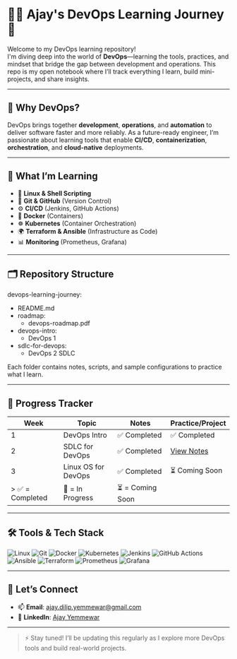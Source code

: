 # 👨‍💻 Ajay's DevOps Learning Journey 🚀

Welcome to my DevOps learning repository!  
I'm diving deep into the world of **DevOps**—learning the tools, practices, and mindset that bridge the gap between development and operations. This repo is my open notebook where I’ll track everything I learn, build mini-projects, and share insights.

---

## 📌 Why DevOps?

DevOps brings together **development**, **operations**, and **automation** to deliver software faster and more reliably. As a future-ready engineer, I’m passionate about learning tools that enable **CI/CD**, **containerization**, **orchestration**, and **cloud-native** deployments.

---

## 🧠 What I’m Learning

- 📁 **Linux & Shell Scripting**
- 🔄 **Git & GitHub** (Version Control)
- ⚙️ **CI/CD** (Jenkins, GitHub Actions)
- 🐳 **Docker** (Containers)
- ☸️ **Kubernetes** (Container Orchestration)
- 🌍 **Terraform & Ansible** (Infrastructure as Code)
- 📊 **Monitoring** (Prometheus, Grafana)

---

## 🗂️ Repository Structure
devops-learning-journey:
  - README.md
  - roadmap:
      - devops-roadmap.pdf
  - devops-intro:
      - DevOps 1
  - sdlc-for-devops:
      - DevOps 2 SDLC
  


Each folder contains notes, scripts, and sample configurations to practice what I learn.

---

## 📅 Progress Tracker

| Week | Topic                  | Notes        | Practice/Project |
|------|------------------------|--------------|------------------|
|  1   | DevOps Intro   | ✅ Completed |  ✅ Completed | [View Notes](./devops-intro/) |
|  2   | SDLC for DevOps        | ✅ Completed | [View Notes](./sdlc-for-devops/) |
|  3   | Linux OS for DevOps    | ✅ Completed |  ⏳ Coming Soon  |
> ✅ = Completed | 🚧 = In Progress | ⏳ = Coming Soon

---

## 🛠️ Tools & Tech Stack

![Linux](https://img.shields.io/badge/Linux-FCC624?style=flat&logo=linux&logoColor=black)
![Git](https://img.shields.io/badge/Git-F05032?style=flat&logo=git&logoColor=white)
![Docker](https://img.shields.io/badge/Docker-2496ED?style=flat&logo=docker&logoColor=white)
![Kubernetes](https://img.shields.io/badge/Kubernetes-326CE5?style=flat&logo=kubernetes&logoColor=white)
![Jenkins](https://img.shields.io/badge/Jenkins-D24939?style=flat&logo=jenkins&logoColor=white)
![GitHub Actions](https://img.shields.io/badge/GitHub%20Actions-2088FF?style=flat&logo=github-actions&logoColor=white)
![Ansible](https://img.shields.io/badge/Ansible-EE0000?style=flat&logo=ansible&logoColor=white)
![Terraform](https://img.shields.io/badge/Terraform-623CE4?style=flat&logo=terraform&logoColor=white)
![Prometheus](https://img.shields.io/badge/Prometheus-E6522C?style=flat&logo=prometheus&logoColor=white)
![Grafana](https://img.shields.io/badge/Grafana-F46800?style=flat&logo=grafana&logoColor=white)

---

## 🌱 Let’s Connect

- 📫 **Email**: ajay.dilip.yemmewar@gmail.com  
- 🔗 **LinkedIn**: [Ajay Yemmewar](https://www.linkedin.com/in/ajay-dilip-yemmewar-b9b5372b3/)  
---

> ⚡ Stay tuned! I’ll be updating this regularly as I explore more DevOps tools and build real-world projects.


